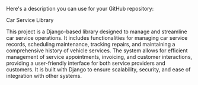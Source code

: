 Here's a description you can use for your GitHub repository:

Car Service Library

This project is a Django-based library designed to manage and streamline car service operations. It includes functionalities for managing car service records, scheduling maintenance, tracking repairs, and maintaining a comprehensive history of vehicle services. The system allows for efficient management of service appointments, invoicing, and customer interactions, providing a user-friendly interface for both service providers and customers. It is built with Django to ensure scalability, security, and ease of integration with other systems.

